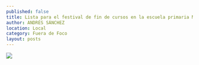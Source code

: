 ```yaml
---
published: false
title: Lista para el festival de fin de cursos en la escuela primaria María R. Murillo
author: ANDRÉS SÁNCHEZ
location: Local
category: Fuera de Foco
layout: posts
---
```


![](http://i.imgur.com/KPxiHzVm.jpg)
